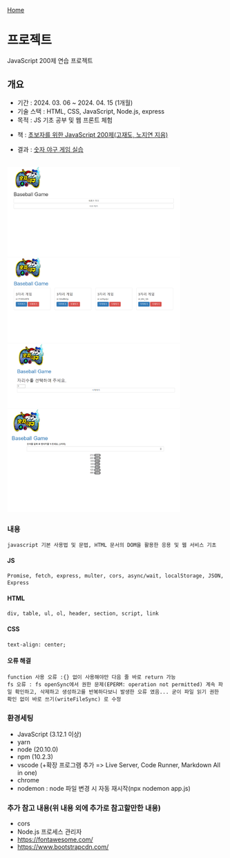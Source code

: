 [Home](..)

# 프로젝트
JavaScript 200제 연습 프로젝트

## 개요
- 기간 : 2024. 03. 06 ~ 2024. 04. 15 (1개월)
- 기술 스택 : HTML, CSS, JavaScript, Node.js, express
- 목적 : JS 기초 공부 및 웹 프론트 체험
<!-- - 요약 :  -->
- 책 : [초보자를 위한 JavaScript 200제(고재도, 노지연 지음)](https://www.yes24.com/Product/Goods/70746749) 
<!-- - 링크 :  -->
- 결과 : [숫자 야구 게임 실습](./business/baseball/)
<br>
<img src="./business/baseball/index_ex.png" width="400px">
<img src="./business/baseball/game-list_ex.png" width="400px">
<img src="./business/baseball/new-game_ex.png" width="400px">
<img src="./business/baseball/game_ex.png" width="400px">


### 내용
    javascript 기본 사용법 및 문법, HTML 문서의 DOM을 활용한 응용 및 웹 서비스 기초

#### JS
    Promise, fetch, express, multer, cors, async/wait, localStorage, JSON, Express

#### HTML
    div, table, ul, ol, header, section, script, link

#### CSS
    text-align: center;

#### 오류 해결
    function 사용 오류 :{} 없이 사용해야만 다음 줄 바로 return 가능
    fs 오류 : fs openSync에서 권한 문제(EPERM: operation not permitted) 계속 파일 확인하고, 삭제하고 생성하고를 반복하다보니 발생한 오류 였음... 굳이 파일 읽기 권한 확인 없이 바로 쓰기(writeFileSync) 로 수정


### 환경세팅
- JavaScript (3.12.1 이상)
- yarn
- node (20.10.0)
- npm (10.2.3)
- vscode (+확장 프로그램 추가 => Live Server, Code Runner, Markdown All in one)
- chrome
- nodemon : node 파일 변경 시 자동 재시작(npx nodemon app.js)

### 추가 참고 내용(위 내용 외에 추가로 참고할만한 내용)
- cors
- Node.js 프로세스 관리자
- https://fontawesome.com/
- https://www.bootstrapcdn.com/